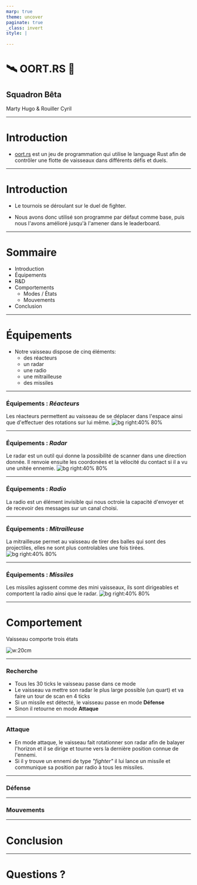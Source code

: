 ```yaml
---
marp: true
theme: uncover
paginate: true
_class: invert
style: |
    
---
```

<!-- _paginate: false-->
<!-- _footer: oct.25 2024-->

<!--
Le tournoi de oort.rs s'approche. Le mode du tournoi sera le suivant: 4
groupes de 3 fois 3 équipes et un groupe de 4 en mode round-robin. Les
deux premières équipes de chaque groupe passent dans le matchs à
élimination directe: quart, demi et finale (les deux perdants de la demi
seront 3e ex-aequo). Le score des combats et le ratio victoires /
défaites sur 10 combats aléatoires (comme sur le site de oort.rs) en cas
d'égalité, on recommence jusqu'à avoir une équipe victorieuse.

Une fois le tournoi terminé, vous devrez effectuer vos présentations
orales d'une durée de 20min. L'objectif de votre présentation est
d'expliquer le fonctionnement de vos vaisseaux, (p.ex. quels sont les
moyens de déplacement, les armes disponibles, les radars, la radio, etc.
et comment tout cela fonctionne en pratique: comment on vise, etc),
d'expliquer aussi comment fonctionne votre IA: quels mécanismes
d'attaque, de détection, de communication, et de défense vous utilisez,
par exemple. Il n'est pas nécessaire de présenter le code en tant que
tel, sauf si vous jugez que c'est mortellement important. Hésitez pas à
répéter la présentation chez vous.

N'oubliez pas de mettre les liens vers vos git sur cyberlearn, et les
slides au format PDF. Dans votre git, mettez le code qu'on puisse le
copier-coller directement dans oort.rs.
-->

# :artificial_satellite: **OORT.RS** :rocket:
## Squadron Bêta
Marty Hugo & Rouiller Cyril

---
# Introduction

- [oort.rs](https://oort.rs) est un jeu de programmation qui utilise le language Rust afin de contrôler une flotte de vaisseaux dans différents défis et duels.

---
# Introduction

- Le tournois se déroulant sur le duel de fighter.

- Nous avons donc utilisé son programme par défaut comme base, puis nous l'avons amélioré jusqu'à l'amener dans le leaderboard.


---
# Sommaire
- Introduction
- Équipements
- R&D
- Comportements
    - Modes / États
    - Mouvements
- Conclusion

---
# Équipements
- Notre vaisseau dispose de cinq éléments:
    - des réacteurs
    - un radar
    - une radio
    - une mitrailleuse
    - des missiles

---
### Équipements : *Réacteurs*
Les réacteurs permettent au vaisseau de se déplacer dans l'espace ainsi que d'effectuer des rotations sur lui même.
![bg right:40% 80%](Reacteurs.png)

---
### Équipements : *Radar*
Le radar est un outil qui donne la possibilité de scanner dans une direction donnée. Il renvoie ensuite les coordonées et la vélocité du contact si il a vu une unitée ennemie.
![bg right:40% 80%](Radar.png)

---
### Équipements : *Radio*
La radio est un élément invisible qui nous octroie la capacité d'envoyer et de recevoir des messages sur un canal choisi.

---
### Équipements : *Mitrailleuse*
La mitrailleuse permet au vaisseau de tirer des balles qui sont des projectiles, elles ne sont plus controlables une fois tirées.
![bg right:40% 80%](Mitrailleuse.png)

---
### Équipements : *Missiles*
Les missiles agissent comme des mini vaisseaux, ils sont dirigeables et comportent la radio ainsi que le radar.
![bg right:40% 80%](Missile.png)

---
# Comportement
Vaisseau comporte trois états

![w:20cm](Machine_etat.svg)

---
### Recherche
- Tous les 30 ticks le vaisseau passe dans ce mode
- Le vaisseau va mettre son radar le plus large possible (un quart) et va faire un tour de scan en 4 ticks
- Si un missile est détecté, le vaisseau passe en mode **Défense**
- Sinon il retourne en mode **Attaque**

---
### Attaque
- En mode attaque, le vaisseau fait rotationner son radar afin de balayer l'horizon et il se dirige et tourne vers la dernière position connue de l'ennemi.
- Si il y trouve un ennemi de type *"fighter"* il lui lance un missile et communique sa position par radio à tous les missiles.

---
### Défense


---
### Mouvements


---
# Conclusion


---
# Questions ?